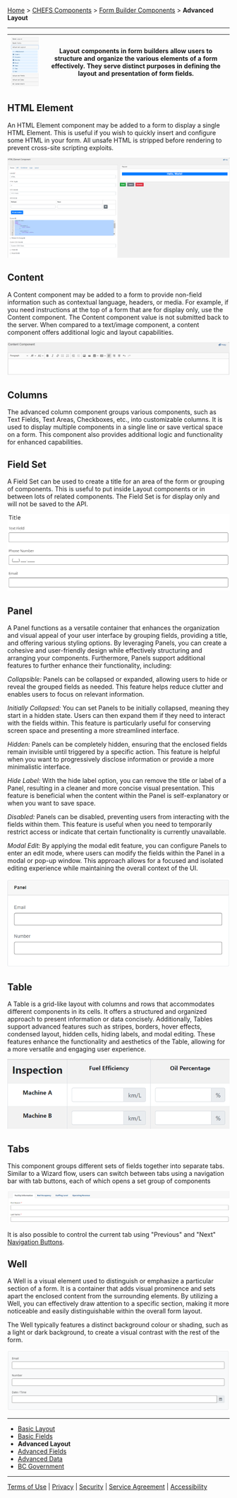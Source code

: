 [Home](index) > [CHEFS Components](Components) > [Form Builder Components](Form-Builder) > **Advanced Layout**
***

| ![image](images/advanced-layout.png) | Layout components in form builders allow users to structure and organize the various elements of a form effectively. They serve distinct purposes in defining the layout and presentation of form fields. |
|----------|----------|

<!-- **Page content:**

* [HTML Element](#html-element)
* [Content](#content)
* [Columns](#columns)
* [Field Set](#field-set)
* [Panel](#panel)
* [Table](#table)
* [Tabs](#tabs)
* [Well](#well) -->

## HTML Element
<!-- **[Back to top](#top)** -->

An HTML Element component may be added to a form to display a single HTML Element. This is useful if you wish to quickly insert and configure some HTML in your form. All unsafe HTML is stripped before rendering to prevent cross-site scripting exploits. 

![image](images/advanced-html.png)



## Content 
<!-- **[Back to top](#top)** -->

A Content component may be added to a form to provide non-field information such as contextual language, headers, or media. For example, if you need instructions at the top of a form that are for display only, use the Content component. The Content component value is not submitted back to the server. When compared to a text/image component, a content component offers additional logic and layout capabilities.

![image](images/advanced-content.png)



## Columns 
<!-- **[Back to top](#top)** -->

The advanced column component groups various components, such as Text Fields, Text Areas, Checkboxes, etc., into customizable columns. It is used to display multiple components in a single line or save vertical space on a form. This component also provides additional logic and functionality for enhanced capabilities.

## Field Set
<!-- **[Back to top](#top)** -->

A Field Set can be used to create a title for an area of the form or grouping of components. This is useful to put inside Layout components or in between lots of related components. The Field Set is for display only and will not be saved to the API.

![image](images/advanced-field-set.png)


## Panel
<!-- **[Back to top](#top)** -->

A Panel functions as a versatile container that enhances the organization and visual appeal of your user interface by grouping fields, providing a title, and offering various styling options. By leveraging Panels, you can create a cohesive and user-friendly design while effectively structuring and arranging your components. Furthermore, Panels support additional features to further enhance their functionality, including:

_Collapsible:_ Panels can be collapsed or expanded, allowing users to hide or reveal the grouped fields as needed. This feature helps reduce clutter and enables users to focus on relevant information.

_Initially Collapsed:_ You can set Panels to be initially collapsed, meaning they start in a hidden state. Users can then expand them if they need to interact with the fields within. This feature is particularly useful for conserving screen space and presenting a more streamlined interface.

_Hidden:_ Panels can be completely hidden, ensuring that the enclosed fields remain invisible until triggered by a specific action. This feature is helpful when you want to progressively disclose information or provide a more minimalistic interface.

_Hide Label:_ With the hide label option, you can remove the title or label of a Panel, resulting in a cleaner and more concise visual presentation. This feature is beneficial when the content within the Panel is self-explanatory or when you want to save space.

_Disabled:_ Panels can be disabled, preventing users from interacting with the fields within them. This feature is useful when you need to temporarily restrict access or indicate that certain functionality is currently unavailable.

_Modal Edit:_ By applying the modal edit feature, you can configure Panels to enter an edit mode, where users can modify the fields within the Panel in a modal or pop-up window. This approach allows for a focused and isolated editing experience while maintaining the overall context of the UI.

![image](images/advanced-panel.png)


## Table
<!-- **[Back to top](#top)** -->

A Table is a grid-like layout with columns and rows that accommodates different components in its cells. It offers a structured and organized approach to present information or data concisely. Additionally, Tables support advanced features such as stripes, borders, hover effects, condensed layout, hidden cells, hiding labels, and modal editing. These features enhance the functionality and aesthetics of the Table, allowing for a more versatile and engaging user experience.

![image](images/advanced-table.png)


## Tabs
<!-- **[Back to top](#top)** -->

This component groups different sets of fields together into separate tabs. Similar to a Wizard flow, users can switch between tabs using a navigation bar with tab buttons, each of which opens a set group of components

![image](images/advanced-tabs.png)

It is also possible to control the current tab using "Previous" and "Next" [Navigation Buttons](Navigation-Buttons).


## Well
<!-- **[Back to top](#top)** -->

A Well is a visual element used to distinguish or emphasize a particular section of a form. It is a container that adds visual prominence and sets apart the enclosed content from the surrounding elements. By utilizing a Well, you can effectively draw attention to a specific section, making it more noticeable and easily distinguishable within the overall form layout.

The Well typically features a distinct background colour or shading, such as a light or dark background, to create a visual contrast with the rest of the form. 

![image](images/advanced-well.png)


***
- [Basic Layout](Basic-Layout) 
- [Basic Fields](Basic-Fields) 
- **Advanced Layout** 
- [Advanced Fields](Advanced-Fields) 
- [Advanced Data](Advanced-Data)
- [BC Government](BC-Government)

***
[Terms of Use](Terms-of-Use) | [Privacy](Privacy) | [Security](Security) | [Service Agreement](Service-Agreement) | [Accessibility](Accessibility)